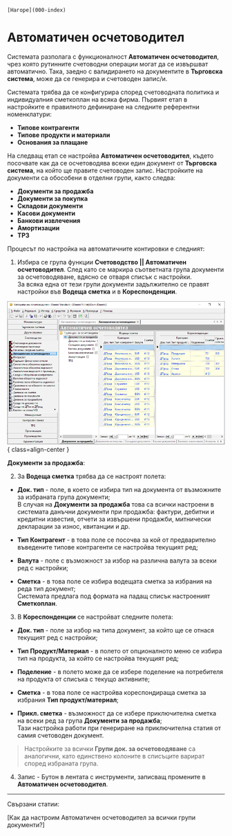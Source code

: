 ```{only} html
[Нагоре](000-index)
```

# Автоматичен осчетоводител

Системата разполага с функционалност **Автоматичен осчетоводител**, чрез която рутинните счетоводни операции могат да се извършват автоматично. Така, заедно с валидирането на документите в **Търговска система**, може да се генерира и счетоводен запис/и.  

Системата трябва да се конфигурира според счетоводната политика и индивидуалния сметкоплан на всяка фирма. Първият етап в настройките е правилното дефиниране на следните референтни номенклатури:    
- **Типове контрагенти**  
- **Типове продукти и материали**   
- **Основания за плащане**  

На следващ етап се настройва **Автоматичен осчетоводител**, където посочвате как да се осчетоводява всеки един документ от **Търговска система**, на който ще правите счетоводен запис. Настройките на документи са обособени в отделни групи, както следва:  
- **Документи за продажба**   
- **Документи за покупка**  
- **Складови документи**  
- **Касови документи**  
- **Банкови извлечения**  
- **Амортизации**  
- **ТРЗ**   

Процесът по настройка на автоматичните контировки е следният:  

1) Избира се група функции **Счетоводство || Автоматичен осчетоводител**. След като се маркира съответната група документи за осчетоводяване, вдясно се отваря списък с настройки.  
За всяка една от тези групи документи задължително се правят настройки във **Водеща сметка** и в **Кореспонденции**.  
  

![](902-acc-wizard1.png){ class=align-center }

**Документи за продажба**:

2) За **Водеща сметка** трябва да се настроят полета:   

- **Док. тип** - поле, в което се избира тип на документа от възможните за избраната група документи;  
В случая на **Документи за продажба** това са всички настроени в системата данъчни документи при продажба: фактури, дебитни и кредитни известия, отчети за извършени продажби, митнически декларации за износ, квитанции и др.  

- **Тип Контрагент** - в това поле се посочва за кой от предварително въведените типове контрагенти се настройва текущият ред;  

- **Валута** - поле с възможност за избор на различна валута за всеки ред с настройки;  

- **Сметка** - в това поле се избира водещата сметка за избрания на реда тип документ;  
Системата предлага под формата на падащ списък настроеният **Сметкоплан**.    

3) В **Кореспонденции** се настройват следните полета:  

- **Док. тип** - поле за избор на типа документ, за който ще се отнася текущият ред с настройки;   

- **Тип Продукт/Материал** - в полето от опционалното меню се избира тип на продукта, за който се настройва текущият ред;  

- **Поделение** - в полето може да се избере поделение на потребителя на продукта от списъка с текущо активните;   

- **Сметка**   - в това поле се настройва кореспондираща сметка за избрания **Тип продукт/материал**;  

- **Прикл. сметка** - възможност да се избере приключителна сметка на всеки ред за група **Документи за продажба**;  
Тази настройка работи при генериране на приключителна статия от самия счетоводен документ.


> Настройките за всички **Групи док. за осчетоводяване** са аналогични, като единствено колоните в списъците варират според избраната група.  

4) Запис - Бутон в лентата с инструменти, записващ промените в **Автоматичен осчетоводител**.  
___
Свързани статии:

[Как да настроим Автоматичен осчетоводител за всички групи документи?]